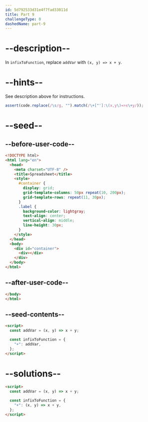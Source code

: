 ```yaml
---
id: 5d792533d31e4f7fad33011d
title: Part 9
challengeType: 0
dashedName: part-9
---
```


# --description--

In `infixToFunction`, replace `addVar` with `(x, y) => x + y`.

# --hints--

See description above for instructions.

```js
assert(code.replace(/\s/g, "").match(/\+["']:\(x,y\)=>x\+y/));
```

# --seed--

## --before-user-code--

```html
<!DOCTYPE html>
<html lang="en">
  <head>
    <meta charset="UTF-8" />
    <title>Spreadsheet</title>
    <style>
      #container {
        display: grid;
        grid-template-columns: 50px repeat(10, 200px);
        grid-template-rows: repeat(11, 30px);
      }
      .label {
        background-color: lightgray;
        text-align: center;
        vertical-align: middle;
        line-height: 30px;
      }
    </style>
  </head>
  <body>
    <div id="container">
      <div></div>
    </div>
  </body>
</html>
```

## --after-user-code--

```html
</body>
</html>
```

## --seed-contents--

```html
<script>
  const addVar = (x, y) => x + y;

  const infixToFunction = {
    "+": addVar,
  };
</script>
```

# --solutions--

```html
<script>
  const addVar = (x, y) => x + y;

  const infixToFunction = {
    "+": (x, y) => x + y,
  };
</script>
```
